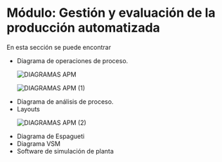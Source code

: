 # Módulo: Gestión y evaluación de la producción automatizada

En esta sección se puede encontrar
<ul>
  <li> Diagrama de operaciones de proceso. </li>
  
  ![DIAGRAMAS APM](https://github.com/user-attachments/assets/e3d41216-7699-4aba-9d1c-d40f800368bb)

  ![DIAGRAMAS APM (1)](https://github.com/user-attachments/assets/5292fd2b-3139-4029-a4e9-02d2594de62c)

  <li> Diagrama de análisis de proceso.</li>
  <li> Layouts </li>
  
  ![DIAGRAMAS APM (2)](https://github.com/user-attachments/assets/249f4e15-c022-46fd-9a4e-e8a2a6cf3760)

  <li> Diagrama de Espagueti </li>
  <li> Diagrama VSM </li>
  <li> Software de simulación de planta </li>
</ul>
